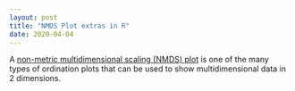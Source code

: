 ```yaml
---
layout: post
title: "NMDS Plot extras in R"
date: 2020-04-04
---
```



A [non-metric multidimensional scaling (NMDS) plot](https://jkzorz.github.io/2019/06/06/NMDS.html) is one of the many types of ordination plots that can be used to show multidimensional data in 2 dimensions. 
